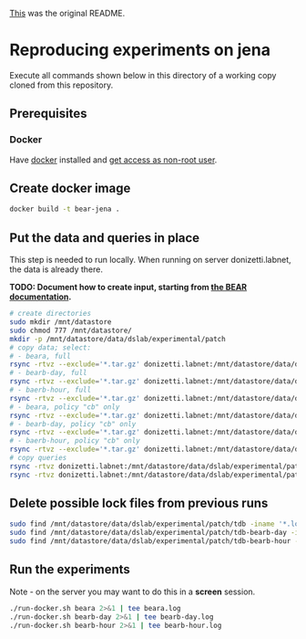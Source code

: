 ﻿[This](README_ORIG.md) was the original README.

# Reproducing experiments on jena

Execute all commands shown below in this directory of a working copy cloned from this repository.

## Prerequisites

### Docker

Have [docker](https://docs.docker.com/get-docker/) installed and [get access as non-root user](https://docs.docker.com/engine/install/linux-postinstall/#manage-docker-as-a-non-root-user).

## Create docker image

```sh
docker build -t bear-jena .
```

## Put the data and queries in place

This step is needed to run locally. When running on server donizetti.labnet, the data is already there.

**TODO: Document how to create input, starting from [the BEAR documentation](https://aic.ai.wu.ac.at/qadlod/bear.html).**

```sh
# create directories
sudo mkdir /mnt/datastore
sudo chmod 777 /mnt/datastore/
mkdir -p /mnt/datastore/data/dslab/experimental/patch
# copy data; select:
# - beara, full
rsync -rtvz --exclude='*.tar.gz' donizetti.labnet:/mnt/datastore/data/dslab/experimental/patch/tdb /mnt/datastore/data/dslab/experimental/patch
# - bearb-day, full
rsync -rtvz --exclude='*.tar.gz' donizetti.labnet:/mnt/datastore/data/dslab/experimental/patch/tdb-bearb-day /mnt/datastore/data/dslab/experimental/patch
# - baerb-hour, full
rsync -rtvz --exclude='*.tar.gz' donizetti.labnet:/mnt/datastore/data/dslab/experimental/patch/tdb-bearb-hour /mnt/datastore/data/dslab/experimental/patch
# - beara, policy "cb" only
rsync -rtvz --exclude='*.tar.gz' donizetti.labnet:/mnt/datastore/data/dslab/experimental/patch/tdb/cb /mnt/datastore/data/dslab/experimental/patch/tdb
# - bearb-day, policy "cb" only
rsync -rtvz --exclude='*.tar.gz' donizetti.labnet:/mnt/datastore/data/dslab/experimental/patch/tdb-bearb-day/cb /mnt/datastore/data/dslab/experimental/patch/tdb-bearb-day
# - baerb-hour, policy "cb" only
rsync -rtvz --exclude='*.tar.gz' donizetti.labnet:/mnt/datastore/data/dslab/experimental/patch/tdb-bearb-hour/cb /mnt/datastore/data/dslab/experimental/patch/tdb-bearb-hour
# copy queries
rsync -rtvz donizetti.labnet:/mnt/datastore/data/dslab/experimental/patch/BEAR/queries_new /mnt/datastore/data/dslab/experimental/patch/BEAR
rsync -rtvz donizetti.labnet:/mnt/datastore/data/dslab/experimental/patch/BEAR/queries_bearb /mnt/datastore/data/dslab/experimental/patch/BEAR
```

## Delete possible lock files from previous runs

```sh
sudo find /mnt/datastore/data/dslab/experimental/patch/tdb -iname '*.lock' -delete
sudo find /mnt/datastore/data/dslab/experimental/patch/tdb-bearb-day -iname '*.lock' -delete
sudo find /mnt/datastore/data/dslab/experimental/patch/tdb-bearb-hour -iname '*.lock' -delete
```

## Run the experiments

Note - on the server you may want to do this in a **screen** session.
```sh
./run-docker.sh beara 2>&1 | tee beara.log
./run-docker.sh bearb-day 2>&1 | tee bearb-day.log
./run-docker.sh bearb-hour 2>&1 | tee bearb-hour.log
```
